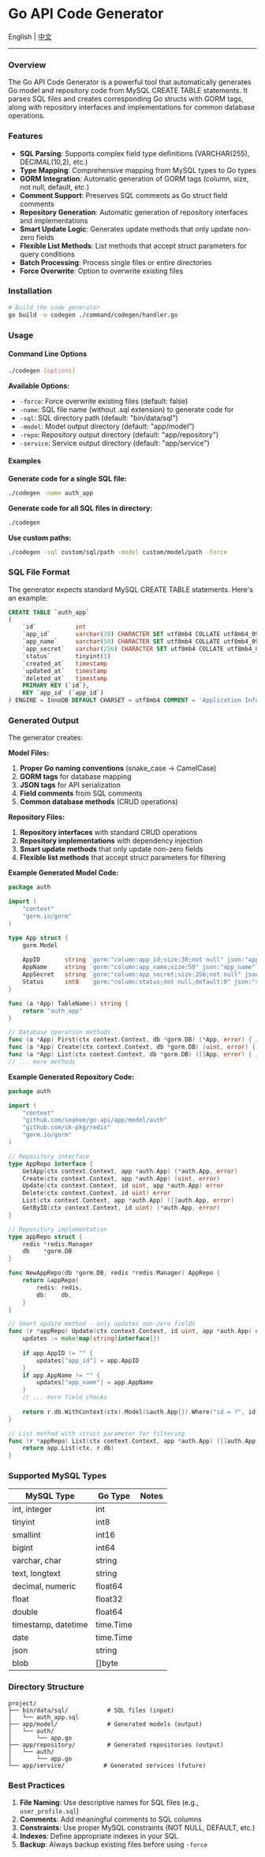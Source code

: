 # Go API Code Generator

English | [中文](README_ZH.MD)

---
### Overview

The Go API Code Generator is a powerful tool that automatically generates Go model and repository code from MySQL CREATE TABLE statements. It parses SQL files and creates corresponding Go structs with GORM tags, along with repository interfaces and implementations for common database operations.

### Features

- **SQL Parsing**: Supports complex field type definitions (VARCHAR(255), DECIMAL(10,2), etc.)
- **Type Mapping**: Comprehensive mapping from MySQL types to Go types
- **GORM Integration**: Automatic generation of GORM tags (column, size, not null, default, etc.)
- **Comment Support**: Preserves SQL comments as Go struct field comments
- **Repository Generation**: Automatic generation of repository interfaces and implementations
- **Smart Update Logic**: Generates update methods that only update non-zero fields
- **Flexible List Methods**: List methods that accept struct parameters for query conditions
- **Batch Processing**: Process single files or entire directories
- **Force Overwrite**: Option to overwrite existing files

### Installation

```bash
# Build the code generator
go build -o codegen ./command/codegen/handler.go
```

### Usage

#### Command Line Options

```bash
./codegen [options]
```

**Available Options:**

- `-force`: Force overwrite existing files (default: false)
- `-name`: SQL file name (without .sql extension) to generate code for
- `-sql`: SQL directory path (default: "bin/data/sql")
- `-model`: Model output directory (default: "app/model")
- `-repo`: Repository output directory (default: "app/repository")
- `-service`: Service output directory (default: "app/service")

#### Examples

**Generate code for a single SQL file:**
```bash
./codegen -name auth_app
```

**Generate code for all SQL files in directory:**
```bash
./codegen
```

**Use custom paths:**
```bash
./codegen -sql custom/sql/path -model custom/model/path -force
```

### SQL File Format

The generator expects standard MySQL CREATE TABLE statements. Here's an example:

```sql
CREATE TABLE `auth_app`
(
    `id`           int                                                           NOT NULL AUTO_INCREMENT COMMENT 'Primary Key',
    `app_id`       varchar(30) CHARACTER SET utf8mb4 COLLATE utf8mb4_0900_ai_ci  NOT NULL COMMENT 'Application ID',
    `app_name`     varchar(50) CHARACTER SET utf8mb4 COLLATE utf8mb4_0900_ai_ci           DEFAULT NULL COMMENT 'Application Name',
    `app_secret`   varchar(256) CHARACTER SET utf8mb4 COLLATE utf8mb4_0900_ai_ci NOT NULL COMMENT 'Application Secret',
    `status`       tinyint(1)                                                    NOT NULL DEFAULT '0' COMMENT 'Status: 0=Inactive, 1=Active, 2=Disabled',
    `created_at`   timestamp                                                     NULL     DEFAULT CURRENT_TIMESTAMP,
    `updated_at`   timestamp                                                     NULL     DEFAULT CURRENT_TIMESTAMP ON UPDATE CURRENT_TIMESTAMP,
    `deleted_at`   timestamp                                                     NULL     DEFAULT NULL,
    PRIMARY KEY (`id`),
    KEY `app_id` (`app_id`)
) ENGINE = InnoDB DEFAULT CHARSET = utf8mb4 COMMENT = 'Application Information Table';
```

### Generated Output

The generator creates:

**Model Files:**
1. **Proper Go naming conventions** (snake_case → CamelCase)
2. **GORM tags** for database mapping
3. **JSON tags** for API serialization
4. **Field comments** from SQL comments
5. **Common database methods** (CRUD operations)

**Repository Files:**
1. **Repository interfaces** with standard CRUD operations
2. **Repository implementations** with dependency injection
3. **Smart update methods** that only update non-zero fields
4. **Flexible list methods** that accept struct parameters for filtering

**Example Generated Model Code:**

```go
package auth

import (
    "context"
    "gorm.io/gorm"
)

type App struct {
    gorm.Model
    
    AppID       string `gorm:"column:app_id;size:30;not null" json:"app_id"`           // Application ID
    AppName     string `gorm:"column:app_name;size:50" json:"app_name"`                // Application Name
    AppSecret   string `gorm:"column:app_secret;size:256;not null" json:"app_secret"`  // Application Secret
    Status      int8   `gorm:"column:status;not null;default:0" json:"status"`         // Status: 0=Inactive, 1=Active, 2=Disabled
}

func (a *App) TableName() string {
    return "auth_app"
}

// Database operation methods...
func (a *App) First(ctx context.Context, db *gorm.DB) (*App, error) { /* ... */ }
func (a *App) Create(ctx context.Context, db *gorm.DB) (uint, error) { /* ... */ }
func (a *App) List(ctx context.Context, db *gorm.DB) ([]App, error) { /* ... */ }
// ... more methods
```

**Example Generated Repository Code:**

```go
package auth

import (
    "context"
    "github.com/seakee/go-api/app/model/auth"
    "github.com/sk-pkg/redis"
    "gorm.io/gorm"
)

// Repository interface
type AppRepo interface {
    GetApp(ctx context.Context, app *auth.App) (*auth.App, error)
    Create(ctx context.Context, app *auth.App) (uint, error)
    Update(ctx context.Context, id uint, app *auth.App) error
    Delete(ctx context.Context, id uint) error
    List(ctx context.Context, app *auth.App) ([]auth.App, error)
    GetByID(ctx context.Context, id uint) (*auth.App, error)
}

// Repository implementation
type appRepo struct {
    redis *redis.Manager
    db    *gorm.DB
}

func NewAppRepo(db *gorm.DB, redis *redis.Manager) AppRepo {
    return &appRepo{
        redis: redis,
        db:    db,
    }
}

// Smart update method - only updates non-zero fields
func (r *appRepo) Update(ctx context.Context, id uint, app *auth.App) error {
    updates := make(map[string]interface{})
    
    if app.AppID != "" {
        updates["app_id"] = app.AppID
    }
    if app.AppName != "" {
        updates["app_name"] = app.AppName
    }
    // ... more field checks
    
    return r.db.WithContext(ctx).Model(&auth.App{}).Where("id = ?", id).Updates(updates).Error
}

// List method with struct parameter for filtering
func (r *appRepo) List(ctx context.Context, app *auth.App) ([]auth.App, error) {
    return app.List(ctx, r.db)
}
```

### Supported MySQL Types

| MySQL Type | Go Type | Notes |
|------------|---------|-------|
| int, integer | int | |
| tinyint | int8 | |
| smallint | int16 | |
| bigint | int64 | |
| varchar, char | string | |
| text, longtext | string | |
| decimal, numeric | float64 | |
| float | float32 | |
| double | float64 | |
| timestamp, datetime | time.Time | |
| date | time.Time | |
| json | string | |
| blob | []byte | |

### Directory Structure

```
project/
├── bin/data/sql/           # SQL files (input)
│   └── auth_app.sql
├── app/model/              # Generated models (output)
│   └── auth/
│       └── app.go
├── app/repository/         # Generated repositories (output)
│   └── auth/
│       └── app.go
└── app/service/           # Generated services (future)
```

### Best Practices

1. **File Naming**: Use descriptive names for SQL files (e.g., `user_profile.sql`)
2. **Comments**: Add meaningful comments to SQL columns
3. **Constraints**: Use proper MySQL constraints (NOT NULL, DEFAULT, etc.)
4. **Indexes**: Define appropriate indexes in your SQL
5. **Backup**: Always backup existing files before using `-force`

